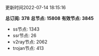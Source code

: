 更新时间2022-07-14 18:15:16

**总订阅: 378**
**总节点: 15808**
**有效节点: 3845**
- ss节点: 1343
- ssr节点: 26
- v2ray节点: 2062
- trojan节点: 413
